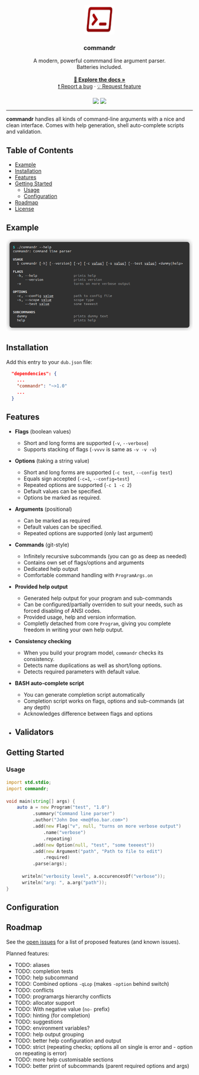 <!-- LOGO -->
<p align="center">
  <a href="https://github.com/othneildrew/Best-README-Template">
    <img src="images/logo.png" alt="Logo" width="80" height="80">
  </a>

  <h3 align="center">commandr</h3>

  <p align="center">
    A modern, powerful commmand line argument parser. 
    <br>
    Batteries included.
    <br />
    <br />
    <a href="https://robik.github.io/commandr/"><strong>📗 Explore the docs »</strong></a>
    <br />
    <a href="https://github.com/robik/commandr/issues">❗️ Report a bug</a>
    ·
    <a href="https://github.com/robik/commandr/issues">💡 Request feature</a>    
    <br />  
    <br />
    <img src="https://img.shields.io/github/issues/robik/commandr.svg?style=flat-square">
    <img src="https://img.shields.io/github/license/robik/commandr.svg?style=flat-square">
    <br />
  </p>
</p>

- - -

**commandr** handles all kinds of command-line arguments with a nice and clean interface.
Comes with help generation, shell auto-complete scripts and validation. 


## Table of Contents

 - [Example](#example)
 - [Installation](#installation)
 - [Features](#features)
 - [Getting Started](#getting-started)
   - [Usage](#usage)
   - [Configuration](#configuration)
 - [Roadmap](#roadmap)
 - [License](#license)


## Example

![Example Help output](./images/help.png)

## Installation

Add this entry to your `dub.json` file:

```json
  "dependencies": {
    ...
    "commandr": "~>1.0"
    ...
  }
```


## Features

 - **Flags** (boolean values)
   - Short and long forms are supported (`-v`, `--verbose`)
   - Supports stacking of flags (`-vvvv` is same as `-v -v -v`)

 - **Options** (taking a string value)
   - Short and long forms are supported (`-c test`, `--config test`)
   - Equals sign accepted (`-c=1`, `--config=test`)
   - Repeated options are supported (`-c 1 -c 2`)
   - Default values can be specified.
   - Options be marked as required.

 - **Arguments** (positional)
   - Can be marked as required
   - Default values can be specified.
   - Repeated options are supported (only last argument)

 - **Commands** (git-style)
   - Infinitely recursive subcommands (you can go as deep as needed)
   - Contains own set of flags/options and arguments
   - Dedicated help output
   - Comfortable command handling with `ProgramArgs.on`

 - **Provided help output**
   - Generated help output for your program and sub-commands
   - Can be configured/partially overriden to suit your needs, such as forced disabling of ANSI codes.
   - Provided usage, help and version information.
   - Completly detached from core `Program`, giving you complete freedom in writing your own help output.

 - **Consistency checking**
   - When you build your program model, `commandr` checks its consistency.
   - Detects name duplications as well as short/long options.
   - Detects required parameters with default value.

 - **BASH auto-complete script**
   - You can generate completion script automatically
   - Completion script works on flags, options and sub-commands (at any depth)
   - Acknowledges difference between flags and options

 - **Validators**
   - 


## Getting Started

### Usage

```D
import std.stdio;
import commandr;

void main(string[] args) {
    auto a = new Program("test", "1.0")
          .summary("Command line parser")
          .author("John Doe <me@foo.bar.com>")
          .add(new Flag("v", null, "turns on more verbose output")
              .name("verbose")
              .repeating)
          .add(new Option(null, "test", "some teeeest"))
          .add(new Argument("path", "Path to file to edit")
              .required)
          .parse(args);

      writeln("verbosity level", a.occurencesOf("verbose"));
      writeln("arg: ", a.arg("path"));
}
```

## Configuration

## Roadmap

See the [open issues](https://github.com/robik/commandr/issues) for a list of proposed features (and known issues).

Planned features:

- TODO: aliases
- TODO: completion tests
- TODO: help subcommand
- TODO: Combined options `-qLop` (makes `-option` behind switch)
- TODO: conflicts
- TODO: programargs hierarchy conflicts
- TODO: allocator support
- TODO: With negative value (`no-` prefix)
- TODO: hinting (for completion)
- TODO: suggestions
- TODO: environment variables?
- TODO: help output grouping
- TODO: better help configuration and output
- TODO: strict (repeating checks; options all on single is error and - option on repeating is error)
- TODO: more help customisable sections
- TODO: better print of subcommands (parent required options and args)